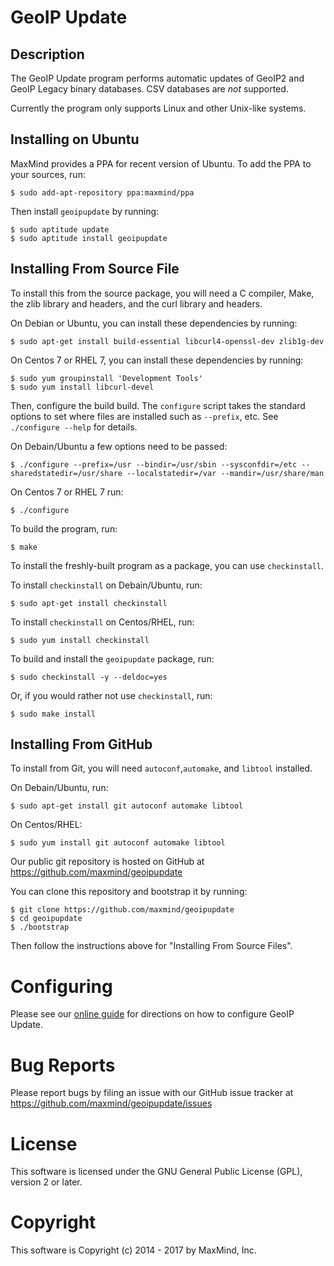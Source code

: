# GeoIP Update

## Description

The GeoIP Update program performs automatic updates of GeoIP2 and GeoIP Legacy
binary databases. CSV databases are _not_ supported.

Currently the program only supports Linux and other Unix-like systems.

## Installing on Ubuntu

MaxMind provides a PPA for recent version of Ubuntu. To add the PPA to your
sources, run:

    $ sudo add-apt-repository ppa:maxmind/ppa

Then install `geoipupdate` by running:

    $ sudo aptitude update
    $ sudo aptitude install geoipupdate

## Installing From Source File

To install this from the source package, you will need a C compiler, Make,
the zlib library and headers, and the curl library and headers.

On Debian or Ubuntu, you can install these
dependencies by running:

    $ sudo apt-get install build-essential libcurl4-openssl-dev zlib1g-dev

On Centos 7 or RHEL 7, you can install these
dependencies by running:

    $ sudo yum groupinstall 'Development Tools'
    $ sudo yum install libcurl-devel

Then, configure the build build. The `configure` script takes the standard options to set where files are
installed such as `--prefix`, etc. See `./configure --help` for details.

On Debain/Ubuntu a few options need to be passed:

    $ ./configure --prefix=/usr --bindir=/usr/sbin --sysconfdir=/etc --sharedstatedir=/usr/share --localstatedir=/var --mandir=/usr/share/man
    
On Centos 7 or RHEL 7 run:

    $ ./configure

To build the program, run:

    $ make
    
To install the freshly-built program as a package, you can use `checkinstall`.

To install `checkinstall` on Debain/Ubuntu, run:

    $ sudo apt-get install checkinstall

To install `checkinstall` on Centos/RHEL, run:

    $ sudo yum install checkinstall
    
To build and install the `geoipupdate` package, run:

    $ sudo checkinstall -y --deldoc=yes
    
Or, if you would rather not use `checkinstall`, run:

    $ sudo make install

## Installing From GitHub

To install from Git, you will need `autoconf`,`automake`, and `libtool` installed.

On Debain/Ubuntu, run:

    $ sudo apt-get install git autoconf automake libtool

On Centos/RHEL:

    $ sudo yum install git autoconf automake libtool

Our public git repository is hosted on GitHub at
https://github.com/maxmind/geoipupdate

You can clone this repository and bootstrap it by running:

    $ git clone https://github.com/maxmind/geoipupdate
    $ cd geoipupdate
    $ ./bootstrap

Then follow the instructions above for "Installing From Source Files".

# Configuring

Please see our [online guide](http://dev.maxmind.com/geoip/geoipupdate/) for
directions on how to configure GeoIP Update.

# Bug Reports

Please report bugs by filing an issue with our GitHub issue tracker at
https://github.com/maxmind/geoipupdate/issues

# License

This software is licensed under the GNU General Public License (GPL), version
2 or later.

# Copyright

This software is Copyright (c) 2014 - 2017 by MaxMind, Inc.
